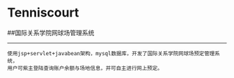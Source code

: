 # Tenniscourt
##国际关系学院网球场管理系统  
***
    使用jsp+servlet+javabean架构，mysql数据库，开发了国际关系学院网球场预定管理系统，  
    用户可紫主登陆查询账户余额与场地信息，并可自主进行网上预定。
